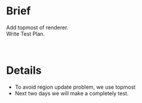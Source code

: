 # Brief #

Add topmost of renderer.<br>
Write Test Plan.<br>
<br>
<br>
<h1>Details</h1>

<ul><li>To avoid region update problem, we use topmost<br>
</li><li>Next two days we will make a completely test.